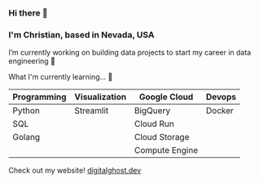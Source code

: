 ### Hi there 👋

### I'm Christian, based in Nevada, USA

I’m currently working on building data projects to start my career in data engineering 🔨

What I'm currently learning... 🌱

| Programming | Visualization | Google Cloud   | Devops |
| ----------- | ------------- | -------------- | ------ |
| Python      | Streamlit     | BigQuery       | Docker |
| SQL         |               | Cloud Run      |        |
| Golang      |               | Cloud Storage  |        |
|             |               | Compute Engine |

Check out my website! [digitalghost.dev](https://www.digitalghost.dev)
